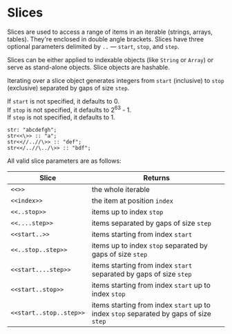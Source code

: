 # Slices

Slices are used to access a range of items in an iterable (strings, arrays,
tables). They're enclosed in double angle brackets.
Slices have three optional parameters delimited by `..`
— `start`, `stop`, and `step`.

Slices can be either applied to indexable objects (like `String` or `Array`)
or serve as stand-alone objects. Slice objects are hashable.

Iterating over a slice object generates integers from `start` (inclusive)
to `stop` (exclusive) separated by gaps of size `step`.

If `start` is not specified, it defaults to 0.  
If `stop` is not specified, it defaults to 2<sup>63</sup> - 1.  
If `step` is not specified, it defaults to 1. 

```sm
str: "abcdefgh";
str<<\>> :: "a";
str<<//..//\>> :: "def";
str<</..//\../\>> :: "bdf";
```

All valid slice parameters are as follows:

Slice                   | Returns
---                     | ---
`<<>>`                  | the whole iterable
`<<index>>`             | the item at position `index`
`<<..stop>>`            | items up to index `stop`
`<<....step>>`          | items separated by gaps of size `step`
`<<start..>>`           | items starting from index `start`
`<<..stop..step>>`      | items up to index `stop` separated by gaps of size `step`
`<<start....step>>`     | items starting from index `start` separated by gaps of size `step`
`<<start..stop>>`       | items starting from index `start` up to index `stop`
`<<start..stop..step>>` | items starting from index `start` up to index `stop` separated by gaps of size `step`
